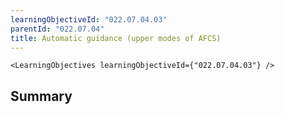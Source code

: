 ```yaml
---
learningObjectiveId: "022.07.04.03"
parentId: "022.07.04"
title: Automatic guidance (upper modes of AFCS)
---
```


```tsx eval
<LearningObjectives learningObjectiveId={"022.07.04.03"} />
```

## Summary
